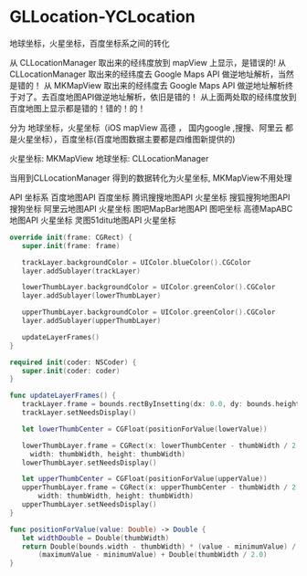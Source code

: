 GLLocation-YCLocation
=====================

地球坐标，火星坐标，百度坐标系之间的转化

从 CLLocationManager 取出来的经纬度放到 mapView 上显示，是错误的!
 从 CLLocationManager 取出来的经纬度去 Google Maps API 做逆地址解析，当然是错的！
 从 MKMapView 取出来的经纬度去 Google Maps API 做逆地址解析终于对了。去百度地图API做逆地址解析，依旧是错的！
 从上面两处取的经纬度放到百度地图上显示都是错的！错的！的！
 
 分为 地球坐标，火星坐标（iOS mapView 高德 ， 国内google ,搜搜、阿里云 都是火星坐标），百度坐标(百度地图数据主要都是四维图新提供的)
 
 火星坐标: MKMapView
 地球坐标: CLLocationManager
 
 当用到CLLocationManager 得到的数据转化为火星坐标, MKMapView不用处理
 
 
 API                坐标系
 百度地图API         百度坐标
 腾讯搜搜地图API      火星坐标
 搜狐搜狗地图API      搜狗坐标
 阿里云地图API       火星坐标
 图吧MapBar地图API   图吧坐标
 高德MapABC地图API   火星坐标
 灵图51ditu地图API   火星坐标
 
 ```swift
override init(frame: CGRect) {
    super.init(frame: frame)
 
    trackLayer.backgroundColor = UIColor.blueColor().CGColor
    layer.addSublayer(trackLayer)
 
    lowerThumbLayer.backgroundColor = UIColor.greenColor().CGColor
    layer.addSublayer(lowerThumbLayer)
 
    upperThumbLayer.backgroundColor = UIColor.greenColor().CGColor
    layer.addSublayer(upperThumbLayer)
 
    updateLayerFrames()
}
 
required init(coder: NSCoder) {
    super.init(coder: coder)
}
 
func updateLayerFrames() {
    trackLayer.frame = bounds.rectByInsetting(dx: 0.0, dy: bounds.height / 3)
    trackLayer.setNeedsDisplay()
 
    let lowerThumbCenter = CGFloat(positionForValue(lowerValue))
 
    lowerThumbLayer.frame = CGRect(x: lowerThumbCenter - thumbWidth / 2.0, y: 0.0,
      width: thumbWidth, height: thumbWidth)
    lowerThumbLayer.setNeedsDisplay()
 
    let upperThumbCenter = CGFloat(positionForValue(upperValue))
    upperThumbLayer.frame = CGRect(x: upperThumbCenter - thumbWidth / 2.0, y: 0.0,
        width: thumbWidth, height: thumbWidth)
    upperThumbLayer.setNeedsDisplay()
}
 
func positionForValue(value: Double) -> Double {
    let widthDouble = Double(thumbWidth)
    return Double(bounds.width - thumbWidth) * (value - minimumValue) /
        (maximumValue - minimumValue) + Double(thumbWidth / 2.0)
}
```
